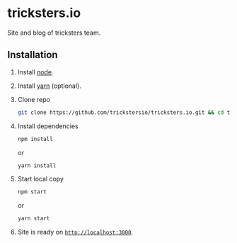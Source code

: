 # tricksters.io

Site and blog of tricksters team.

## Installation

1.  Install [node](https://nodejs.org/en/).

2.  Install [yarn](https://yarnpkg.com/en/) (optional).

3.  Clone repo

    ```bash
    git clone https://github.com/trickstersio/tricksters.io.git && cd tricksters.io
    ```

4.  Install dependencies

    ```bash
    npm install
    ```

    or

    ```bash
    yarn install
    ```

4.  Start local copy

    ```bash
    npm start
    ```

    or

    ```bash
    yarn start
    ```

5.  Site is ready on [`http://localhost:3000`](http://localhost:3000).
